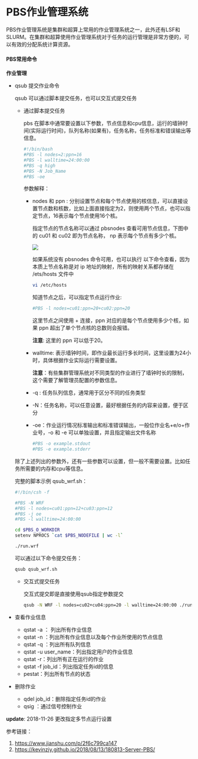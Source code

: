 # PBS作业管理系统




PBS作业管理系统是集群和超算上常用的作业管理系统之一，此外还有LSF和SLURM。在集群和超算使用作业管理系统对于任务的运行管理是非常方便的，可以有效的分配系统计算资源。



#### PBS常用命令

**作业管理**

* qsub 提交作业命令

  qsub 可以通过脚本提交任务，也可以交互式提交任务

  * 通过脚本提交任务

    pbs 在脚本中通常要设置以下参数，节点信息和cpu信息，运行的墙钟时间(实际运行时间)，队列名称(如果有)，任务名称，任务标准和错误输出等信息。 

    ```bash
    #!/bin/bash
    #PBS -l nodes=2:ppn=16
    #PBS -l walltime=24:00:00
    #PBS -q high
    #PBS -N Job_Name
    #PBS -oe
    ```

    参数解释：

    * nodes 和 ppn : 分别设置节点和每个节点使用的核信息，可以直接设置节点数和核数，比如上面直接指定为2，则使用两个节点，也可以指定节点，16表示每个节点使用16个核。 

      指定节点的节点名称可以通过 pbsnodes 查看可用节点信息，下图中的 cu01 和 cu02 即为节点名称， np 表示每个节点有多少个核。

      ![](https://ws1.sinaimg.cn/large/006tNbRwly1fxez9lnmecj313u0q6afj.jpg)

      如果系统没有 pbsnodes 命令可用，也可以执行 以下命令查看，因为本质上节点名称是对 ip 地址的映射，所有的映射关系都存储在 /ets/hosts 文件中

      ```bash
      vi /etc/hosts
      ```

      知道节点之后，可以指定节点运行作业:

      ```bash
      #PBS -l nodes=cu01:ppn=20+cu02:ppn=20
      ```

      这里节点之间使用 + 连接，ppn 对应的是每个节点使用多少个核，如果 ppn 超出了单个节点核的总数则会报错。

      **注意**: 这里的 ppn 可以低于20。

    * walltime: 表示墙钟时间，即作业最长运行多长时间，这里设置为24小时，具体根据作业实际运行需要设置。

      **注意**：有些集群管理系统对不同类型的作业进行了墙钟时长的限制，这个需要了解管理员配置的参数信息。

    * -q : 任务队列信息，通常用于区分不同的任务类型

    * -N：任务名称，可以任意设置，最好根据任务的内容来设置，便于区分

    * -oe：作业运行情况标准输出和标准错误输出，一般位作业名+e/o+作业号，-o 和 -e 可以单独设置，并且指定输出文件名称

      ```bash
      #PBS -o example.stdout
      #PBS -e example.stderr
      ```

  除了上述列出的参数外，还有一些参数可以设置，但一般不需要设置。比如任务所需要的内存和cpu等信息。

  完整的脚本示例 qsub_wrf.sh：

  ```bash
  #!/bin/csh -f
  
  #PBS -N WRF
  #PBS -l nodes=cu01:ppn=12+cu03:ppn=12
  #PBS -j oe
  #PBS -l walltime=24:00:00
  
  cd $PBS_O_WORKDIR
  setenv NPROCS `cat $PBS_NODEFILE | wc -l`
  
  ./run.wrf
  ```

  可以通过以下命令提交任务：

  ```bash
  qsub qsub_wrf.sh
  ```

  * 交互式提交任务

    交互式提交即是直接使用qsub指定参数提交

    ```bash
    qsub -N WRF -l nodes=cu02+cu04:ppn=20 -l walltime=24:00:00 ./run.wrf
    ```

* 查看作业信息

  * qstat -a ： 列出所有作业信息
  * qstat -n ：列出所有作业信息以及每个作业所使用的节点信息
  * qstat -q ：列出所有队列信息
  * qstat -u user_name：列出指定用户的作业信息
  * qstat -r：列出所有正在运行的作业
  * qstat -f job_id：列出指定任务id的信息
  * pestat：列出所有节点的状态

* 删除作业

  * qdel job_id：删除指定任务id的作业
  * qsig ：通过信号控制作业





**update**: 2018-11-26 更改指定多节点运行设置


参考链接：

1. https://www.jianshu.com/p/2f6c799ca147
2. https://kevinzjy.github.io/2018/08/13/180813-Server-PBS/



